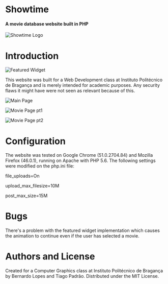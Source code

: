 # Showtime 
#### A movie database website built in PHP

![Showtime Logo](http://i.imgur.com/QGuoSzY.png "Showtime Logo")

# Introduction

![Featured Widget](http://i.imgur.com/IcVAaVN.png "Featured Widget")

This website was built for a Web Development class at Instituto Politécnico de Bragança and is merely intended for academic purposes. Any security flaws it might have were not seen as relevant because of this.

![Main Page](http://i.imgur.com/qV7bNXK.png "Main Page")

![Movie Page pt1](http://i.imgur.com/KN7XI2M.jpg "Movie Page pt1")

![Movie Page pt2](http://i.imgur.com/el45WQY.png "Movie Page pt2")

# Configuration

The website was tested on Google Chrome (51.0.2704.84) and Mozilla Firefox (46.0.1), running on Apache with PHP 5.6. The following settings were modified on the php.ini file:

file_uploads=On 

upload_max_filesize=10M 

post_max_size=15M

# Bugs

There's a problem with the featured widget implementation which causes the animation to continue even if the user has selected a movie.

# Authors and License

Created for a Computer Graphics class at Instituto Politécnico de Bragança by Bernardo Lopes and Tiago Padrão.
Distributed under the MIT License.
